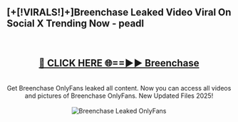 <h2>[+[!VIRALS!]+]Breenchase Leaked Video Viral On Social X Trending Now - peadl</h2>
<br>
<div align="center">
<h2><a href="https://libra.edu.pl?Breenchase" rel="nofollow">🔴 CLICK HERE 🌐==►► Breenchase</a></h2>
<br>
Get Breenchase OnlyFans leaked all content. Now you can access all videos and pictures of Breenchase OnlyFans. New Updated Files 2025!
<br>
<br>
<a href="https://libra.edu.pl?Breenchase" rel="nofollow" data-target="animated-image.originalLink"><img src="https://i.ibb.co.com/WyWwxjT/player-gif2.gif" alt="Breenchase Leaked OnlyFans" style="max-width: 100%; display: inline-block;" data-target="animated-image.originalImage"></a>
</div>
<br>
